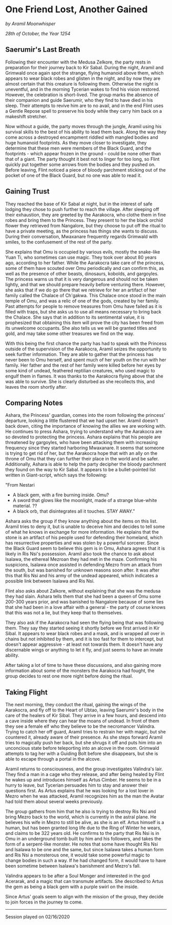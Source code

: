 # One Friend Lost, Another Gained

*by Aramil Moonwhisper*

*28th of October, the Year 1254*

## Saerumir's Last Breath
Following their encounter with the Medusa Zelkore, the party rests in preparation for their journey back to Kir Sabal. During the night, Aramil and Grimwald once again spot the strange, flying humanoid above them, which appears to wear black robes and glisten in the night, and by now they are almost certain that this creature is following them. Otherwise the night is uneventful, and in the morning Tycerian wakes to find his vision restored. However, the celebration is short-lived. The group marks the absence of their companion and guide Saerumir, who they find to have died in his sleep. Their attempts to revive him are to no avail, and in the end Flint uses a Gentle Repose spell to preserve his body while they carry him back on a makeshift stretcher.

Now without a guide, the party moves through the jungle, Aramil using his survival skills to the best of his ability to lead them back. Along the way they come across a destroyed encampment riddled with mangled bodies and huge humanoid footprints. As they move closer to investigate, they determine that these men were members of the Black Guard, and the footprints - which appear frozen in the ground - could be none other than that of a giant. The party thought it best not to linger for too long, so Flint quickly put together some arrows from the bodies and they pushed on. Before leaving, Flint noticed a piece of bloody parchment sticking out of the pocket of one of the Black Guard, but no one was able to read it.

## Gaining Trust
They reached the base of Kir Sabal at night, but in the interest of safe lodging they chose to push further to reach the village. After sleeping off their exhaustion, they are greeted by the Aarakocra, who clothe them in fine robes and bring them to the Princess. They present to her the black orchid flower they retrieved from Nangalore, but they choose to put off the ritual to have a private meeting, as the princess has things she wants to discuss. During their conversation, Mwaxanare frequently regards Grimwald with smiles, to the confusement of the rest of the party.

She explains that Omu is occupied by various evils, mostly the snake-like Yuan Ti, who sometimes can use magic. They took over about 80 years ago, according to her father. While the Aarakocra take care of the princess, some of them have scouted over Omu periodically and can confirm this, as well as the presence of other beasts, dinosaurs, kobolds, and gargoyles. The princess warns us that it is very dangerous and should not be taken lightly, and that we should prepare heavily before venturing there. However, she asks that if we do go there that we retrieve for her an artifact of her family called the Chalace of Ch'gakwa. This Chalace once stood in the main temple of Omu, and was a relic of one of the gods, created by her family. Past attempts for people to remove treasures from Omu have failed as it is filled with traps, but she asks us to use all means necessary to bring back the Chalace. She says that in addition to its sentimental value, it is prophesized that obtaining this item will prove the city has been freed from its unwelcome occupants. She also tells us we will be granted titles and gold, and may take some other treasures we find on the way.

With this being the first chance the party has had to speak with the Princess outside of the supervision of the Aarakocra, Aramil seizes the opportunity to seek further information. They are able to gather that the princess has never been to Omu herself, and spent much of her youth on the run with her family. Her father and the rest of her family were killed before her eyes by some kind of undead, feathered reptilian creatures, who used magic to engulf them in flames. It was thanks to the Aarakocra flying above that she was able to survive. She is clearly disturbed as she recollects this, and leaves the room shortly after.

## Comparing Notes
Ashara, the Princess' guardian, comes into the room following the princess' departure, looking a little flustered that we had upset her. Aramil doesn't back down, citing the importance of knowing the allies we are working with. He continues to press Ashara, trying to understand why the Aarakocra are so devoted to protecting the princess. Ashara explains that his people are threatened by gargoyles, who have been attacking them with increasing frequency since they started harboring Mwaxanare. It seems that someone is trying to get rid of her, but the Aarakocra hope that with an ally on the throne of Omu that they can further their place in the world and be safer.
Additionally, Ashara is able to help the party decipher the bloody parchment they found on the way to Kir Sabal. It appears to be a bullet-pointed list written in Giant-script, which says the following:

"From Nestari
- A black gem, with a fire burning inside. Omu?
- A sword that glows like the moonlight, made of a strange blue-white material. ??
- A black orb, that disintegrates all it touches. STAY AWAY."

Ashara asks the group if they know anything about the items on this list. Aramil tries to deny it, but is unable to deceive him and decides to tell some of what he knows in exchange for more information. He explains that the stone is an artifact of his people used for defending their homeland, which has resurrective properties and was stolen by a powerful sorcerer. Since the Black Guard seem to believe this gem is in Omu, Ashara agrees that it is likely in Ris Nsi's possession. Aramil also took the chance to ask about Isalawa, the ethereal Mezroan they had met in the maze. Confirming his suspicions, Isalawa once assisted in defending Mezro from an attack from the south, but was banished for unknown reasons soon after. It was after this that Ris Nsi and his army of the undead appeared, which indicates a possible link between Isalawa and Ris Nsi.

Flint also asks about Zalkore, without explaining that she was the medusa they had slain. Ashara tells them that she had been a queen of Omu some 200-300 years prior, and was banished to Nangalore because of some lies that she had been in a love affair with a general - the party of course knows that this was not a lie, but they keep that to themselves. 

They also ask if the Aarakocra had seen the flying being that was following them. They say they started seeing it shortly before we first arrived in Kir Sibal. It appears to wear black robes and a mask, and is wrapped all over in chains but not inhibited by them, and it is too fast for them to intercept, but doesn't appear aggressive - at least not towards them. It doesn't have any discernable wings or anything to let it fly, and just seems to have an innate ability.

After taking a lot of time to have these discussions, and also gaining more information about some of the monsters the Aarakocra had fought, the group decides to rest one more night before doing the ritual.

## Taking Flight
The next morning, they conduct the ritual, gaining the wings of the Aarakocra, and fly off to the Heart of Ubtao, leaving Saerumir's body in the care of the healers of Kir Sibal. They arrive in a few hours, and descend into a cave inside where they can hear the moans of undead. In front of them they see a female elf who they believe to be the necromancer Valindra. Trying to catch her off guard, Aramil tries to restrain her with magic, but she countered it, already aware of their presence. As she steps forward Aramil tries to magically push her back, but she shrugs it off and puts him into an unconcious state before teleporting into an alcove in the room. Grimwald attempts to tag her with a Guiding Bolt before she disappears, but she is able to escape through a portal in the alcove.

Aramil returns to consciousness, and the group investigates Valindra's lair. They find a man in a cage who they release, and after being healed by Flint he wakes up and introduces himself as Artus Cimber. He seems to be in a hurry to leave, but Tycerian persuades him to stay and answer their questions first. As Artus explains that he was looking for a lost lover in Mezro when he was attacked, Aramil recognizes him as the man the Avatar had told them about several weeks previously.

The group gathers from him that he also is trying to destroy Ris Nsi and bring Mezro back to the world, which is currently in the astral plane. He believes his wife in Mezro to still be alive, as she is an elf. Artus himself is a human, but has been granted long life due to the Ring of Winter he wears, and claims to be 322 years old. He confirms to the party that Ris Nsi is in Omu in an underground tomb built by him and his followers, and takes the form of a serpent-like monster. He notes that some have thought Ris Nsi and Isalawa to be one and the same, but since Isalawa takes a human form and Ris Nsi a monsterous one, it would take some powerful magic to change bodies in such a way. If he had changed form, it would have to have been sometime between Isalawa's banishment and Mezro's fall.

Valindra appears to be after a Soul Monger and interested in the god Acerarak, and a magic that can transmute artifacts. She described to Artus the gem as being a black gem with a purple swirl on the inside.

Since Artus' goals seem to align with the mission of the group, they decide to join forces in the journey to come.

----------------------------
Session played on 02/16/2020
